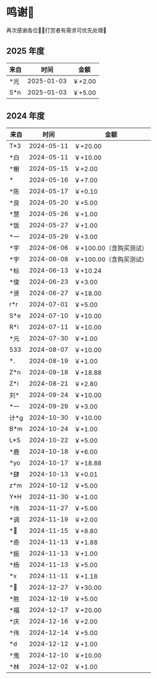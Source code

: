# 鸣谢🫡

再次感谢各位🙏🏼打赏者有需求可优先处理🤝

## 2025 年度

| 来自  | 时间       | 金额                    |
| ----- | ---------- | ----------------------- |
| \*光  | 2025-01-03 | ￥+2.00                 |
| S\*n  | 2025-01-03 | ￥+5.00                 |

## 2024 年度

| 来自  | 时间       | 金额                    |
| ----- | ---------- | ----------------------- |
| T\*3  | 2024-05-11 | ￥+20.00                |
| \*白  | 2024-05-11 | ￥+10.00                |
| \*榭  | 2024-05-15 | ￥+2.00                 |
| \*    | 2024-05-16 | ￥+7.00                 |
| \*陈  | 2024-05-17 | ￥+0.10                 |
| \*良  | 2024-05-20 | ￥+5.00                 |
| \*慧  | 2024-05-26 | ￥+1.00                 |
| \*饭  | 2024-05-27 | ￥+1.00                 |
| \*一  | 2024-05-29 | ￥+3.00                 |
| \*宇  | 2024-06-06 | ￥+100.00（含购买测试） |
| \*宇  | 2024-06-08 | ￥+100.00（含购买测试） |
| \*标  | 2024-06-13 | ￥+10.24                |
| \*俊  | 2024-06-23 | ￥+3.00                 |
| \*贤  | 2024-06-27 | ￥+18.00                |
| r\*r  | 2024-07-01 | ￥+5.00                 |
| S\*e  | 2024-07-10 | ￥+10.00                |
| R\*i  | 2024-07-11 | ￥+10.00                |
| \*元  | 2024-07-30 | ￥+1.00                 |
| 533   | 2024-08-07 | ￥+10.00                |
| \*.   | 2024-08-19 | ￥+1.00                 |
| Z\*n  | 2024-09-18 | ￥+18.88                |
| Z\*i  | 2024-08-21 | ￥+2.80                 |
| 刘\*  | 2024-09-24 | ￥+10.00                |
| \*一  | 2024-09-29 | ￥+3.00                 |
| 计\*g | 2024-10-30 | ￥+10.00                |
| B\*m  | 2024-10-24 | ￥+1.00                 |
| L\*S  | 2024-10-22 | ￥+5.00                 |
| \*鹿  | 2024-10-18 | ￥+6.00                 |
| \*yo  | 2024-10-17 | ￥+18.88                |
| \*肆  | 2024-10-13 | ￥+0.01                 |
| z\*m  | 2024-10-12 | ￥+5.00                 |
| Y\*H  | 2024-11-30 | ￥+1.00                 |
| \*伟  | 2024-11-27 | ￥+5.00                 |
| \*调  | 2024-11-19 | ￥+2.00                 |
| \*🌈   | 2024-11-15 | ￥+8.80                 |
| \*奇  | 2024-11-13 | ￥+1.88                 |
| \*振  | 2024-11-13 | ￥+1.00                 |
| \*杨  | 2024-11-13 | ￥+5.00                 |
| \*x   | 2024-11-11 | ￥+1.18                 |
| \*ᩚ   | 2024-12-27 | ￥+30.00                |
| \*胜  | 2024-12-19 | ￥+5.00                 |
| \*福  | 2024-12-17 | ￥+20.00                |
| \*庆  | 2024-12-16 | ￥+2.00                 |
| \*伟  | 2024-12-14 | ￥+5.00                 |
| \*d   | 2024-12-12 | ￥+1.00                 |
| \*鬼  | 2024-12-10 | ￥+10.00                |
| \*林  | 2024-12-02 | ￥+1.00                 |

